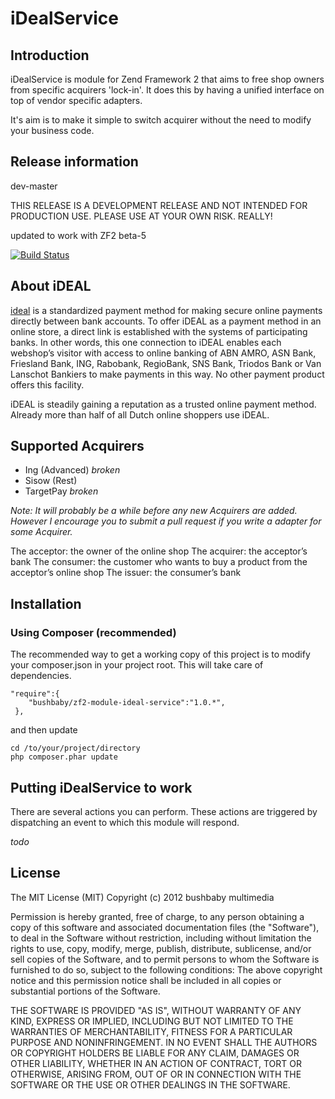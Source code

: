 # iDealService

## Introduction
iDealService is module for Zend Framework 2 that aims to free shop owners from specific
acquirers 'lock-in'. It does this by having a unified interface on top of vendor specific
adapters.

It's aim is to make it simple to switch acquirer without the need to modify your business
code.

## Release information

dev-master

THIS RELEASE IS A DEVELOPMENT RELEASE AND NOT INTENDED FOR PRODUCTION USE.
PLEASE USE AT YOUR OWN RISK. REALLY!

updated to work with ZF2 beta-5

[![Build Status](https://secure.travis-ci.org/basz/zf2-module-ideal-service.png?branch=master)](http://travis-ci.org/basz/zf2-module-ideal-service)

## About iDEAL
[ideal](http://www.ideal.nl/ "iDEAL") is a standardized payment method for making secure online payments directly between
bank accounts. To offer iDEAL as a payment method in an online store, a direct link is
established with the systems of participating banks. In other words, this one connection
to iDEAL enables each webshop’s visitor with access to online banking of ABN AMRO,
ASN Bank, Friesland Bank, ING, Rabobank, RegioBank, SNS Bank, Triodos Bank or
Van Lanschot Bankiers to make payments in this way. No other payment product offers
this facility.

iDEAL is steadily gaining a reputation as a trusted online payment method. Already more
than half of all Dutch online shoppers use iDEAL.

## Supported Acquirers
  * Ing (Advanced) _broken_
  * Sisow (Rest) 
  * TargetPay _broken_

_Note: It will probably be a while before any new Acquirers are added. However I encourage you
to submit a pull request if you write a adapter for some Acquirer._

The acceptor: the owner of the online shop
The acquirer: the acceptor’s bank
The consumer: the customer who wants to buy a product from the acceptor’s online shop
The issuer: the consumer’s bank

## Installation
### Using Composer (recommended)
The recommended way to get a working copy of this project is to modify your composer.json
in your project root. This will take care of dependencies.

    "require":{
        "bushbaby/zf2-module-ideal-service":"1.0.*",
     },

and then update

    cd /to/your/project/directory
    php composer.phar update


## Putting iDealService to work
There are several actions you can perform. These actions are triggered by dispatching an
event to which this module will respond.

_todo_

## License
The MIT License (MIT)
Copyright (c) 2012 bushbaby multimedia

Permission is hereby granted, free of charge, to any person obtaining a copy of this
software and associated documentation files (the "Software"), to deal in the Software
without restriction, including without limitation the rights to use, copy, modify, merge,
publish, distribute, sublicense, and/or sell copies of the Software, and to permit persons
to whom the Software is furnished to do so, subject to the following conditions:
The above copyright notice and this permission notice shall be included in all copies or
substantial portions of the Software.

THE SOFTWARE IS PROVIDED "AS IS", WITHOUT WARRANTY OF ANY KIND, EXPRESS OR IMPLIED,
INCLUDING BUT NOT LIMITED TO THE WARRANTIES OF MERCHANTABILITY, FITNESS FOR A PARTICULAR
PURPOSE AND NONINFRINGEMENT. IN NO EVENT SHALL THE AUTHORS OR COPYRIGHT HOLDERS BE LIABLE
FOR ANY CLAIM, DAMAGES OR OTHER LIABILITY, WHETHER IN AN ACTION OF CONTRACT, TORT OR
OTHERWISE, ARISING FROM, OUT OF OR IN CONNECTION WITH THE SOFTWARE OR THE USE OR
OTHER DEALINGS IN THE SOFTWARE.
